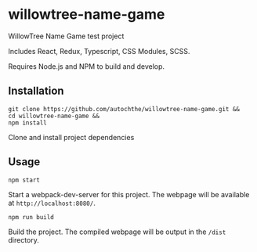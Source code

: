 # willowtree-name-game
WillowTree Name Game test project

Includes React, Redux, Typescript, CSS Modules, SCSS.

Requires Node.js and NPM to build and develop.

## Installation

```
git clone https://github.com/autochthe/willowtree-name-game.git &&
cd willowtree-name-game &&
npm install
```

Clone and install project dependencies

## Usage

```
npm start
```

Start a webpack-dev-server for this project. The webpage will be available at `http://localhost:8080/`.

```
npm run build
```

Build the project. The compiled webpage will be output in the `/dist` directory.
